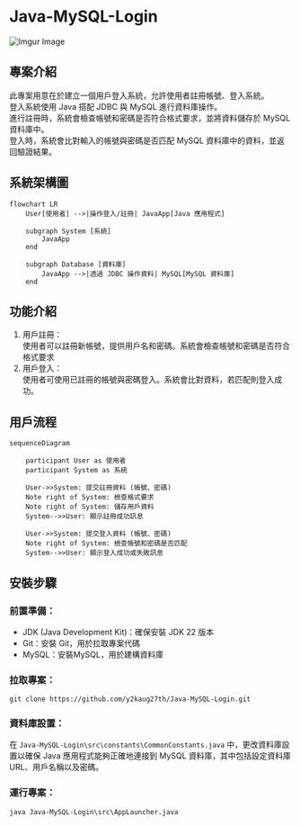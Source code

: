 # Java-MySQL-Login
![Imgur Image](https://i.imgur.com/YsChRrr.png)
## 專案介紹

此專案用意在於建立一個用戶登入系統，允許使用者註冊帳號、登入系統。<br/>
登入系統使用 Java 搭配 JDBC 與 MySQL 進行資料庫操作。<br/>
進行註冊時，系統會檢查帳號和密碼是否符合格式要求，並將資料儲存於 MySQL 資料庫中。<br/>
登入時，系統會比對輸入的帳號與密碼是否匹配 MySQL 資料庫中的資料，並返回驗證結果。<br/>

## 系統架構圖
```mermaid
flowchart LR
    User[使用者] -->|操作登入/註冊| JavaApp[Java 應用程式]

    subgraph System [系統]
        JavaApp
    end

    subgraph Database [資料庫]
        JavaApp -->|透過 JDBC 操作資料| MySQL[MySQL 資料庫]
    end
```

## 功能介紹
1. 用戶註冊：<br/>使用者可以註冊新帳號，提供用戶名和密碼。系統會檢查帳號和密碼是否符合格式要求
3. 用戶登入：<br/>使用者可使用已註冊的帳號與密碼登入。系統會比對資料，若匹配則登入成功。


## 用戶流程
```mermaid
sequenceDiagram

    participant User as 使用者
    participant System as 系統

    User->>System: 提交註冊資料 (帳號、密碼)
    Note right of System: 檢查格式要求
    Note right of System: 儲存用戶資料
    System-->>User: 顯示註冊成功訊息
    
    User->>System: 提交登入資料 (帳號、密碼)
    Note right of System: 檢查帳號和密碼是否匹配
    System-->>User: 顯示登入成功或失敗訊息
```

## 安裝步驟
### 前置準備：

* JDK (Java Development Kit)：確保安裝 JDK 22 版本
* Git：安裝 Git，用於拉取專案代碼
* MySQL：安裝MySQL，用於建構資料庫

### 拉取專案：
```
git clone https://github.com/y2kaug27th/Java-MySQL-Login.git
```
### 資料庫設置：
在 ```Java-MySQL-Login\src\constants\CommonConstants.java``` 中，更改資料庫設置以確保 Java 應用程式能夠正確地連接到 MySQL 資料庫，其中包括設定資料庫 URL、用戶名稱以及密碼。

### 運行專案：

```
java Java-MySQL-Login\src\AppLauncher.java
```
